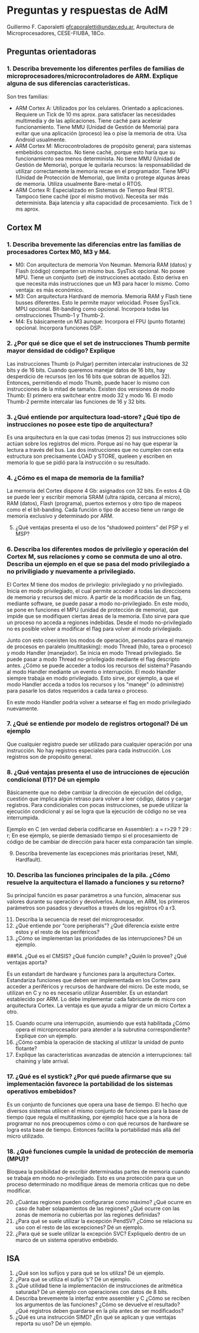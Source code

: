 # Preguntas y respuestas de AdM

Guillermo F. Caporaletti <gfcaporaletti@undav.edu.ar>, Arquitectura de Microprocesadores, CESE-FIUBA, 18Co.

## Preguntas orientadoras

### 1. Describa brevemente los diferentes perfiles de familias de microprocesadores/microcontroladores de ARM. Explique alguna de sus diferencias características.

Son tres familias:
- ARM Cortex A: Utilizados por los celulares. Orientado a aplicaciones. Requiere un Tick de 10 ms aprox. para satisfacer las necesidades multimedia y de las aplicaciones. Tiene caché para acelerar funcionamiento. Tiene MMU (Unidad de Gestión de Memoria) para evitar que una aplicación (proceso) lea o pise la memoria de otra. Usa Android usualmente. 
- ARM Cortex M: Microcontroladores de propósito general; para sistemas embebidos compactos. No tiene caché, porque esto haría que su funcionamiento sea menos determinista. No tiene MMU (Unidad de Gestión de Memoria), porque le quitaría recursos: la responsabilidad de utilizar correctamente la memoria recae en el programador. Tiene MPU (Unidad de Protección de Memoria), que limita o protege algunas áreas de memoria. Utiliza usualmente Bare-metal o RTOS. 
- ARM Cortex R: Especializado en Sistemas de Tiempo Real (RTS). Tampoco tiene caché (por el mismo motivo). Necesita ser más determinista. Baja latencia y alta capacidad de procesamiento. Tick de 1 ms aprox.

## Cortex M

### 1. Describa brevemente las diferencias entre las familias de procesadores Cortex M0, M3 y M4.

- M0: Con arquitectura de memoria Von Neuman. Memoria RAM (datos) y Flash (código) comparten un mismo bus. SysTick opcional. No posee MPU. Tiene un conjunto (set) de instrucciones acotado. Esto deriva en que necesita más instrucciones que un M3 para hacer lo mismo. Como ventaja: es más económico.  
- M3: Con arquitectura Hardvard de memoria. Memoria RAM y Flash tiene busses diferentes. Esto le permite mayor velocidad. Posee SysTick. MPU opcional. Bit-banding como opcional. Incorpora todas las omstrucciones Thumb-1 y Thumb-2. 
- M4: Es básicamente un M3 aunque: Incorpora el FPU (punto flotante) opcional. Incorpora funciones DSP.

### 2. ¿Por qué se dice que el set de instrucciones Thumb permite mayor densidad de código? Explique

Las instrucciones Thumb (o Pulgar) permiten intercalar instruciones de 32 bits y de 16 bits. Cuando queremos manejar datos de 16 bits, hay desperdicio de recursos (en los 16 bits que sobran de aquellos 32). Entonces, permitiendo el modo Thumb, puede hacer lo mismo con instrucciones de la mitad de tamaño. 
Existen dos versiones de modo Thumb: El primero era switchear entre modo 32 y modo 16. El modo Thumb-2 permite intercalar las funciones de 16 y 32 bits.

### 3. ¿Qué entiende por arquitectura load-store? ¿Qué tipo de instrucciones no posee este tipo de arquitectura?

Es una arquitectura en la que casi todas (menos 2) sus instrucciones sólo actúan sobre los registros del micro. Porque así no hay que esperar la lectura a través del bus. Las dos instrucciones que no cumplen con esta estructura son precisamente LOAD y STORE, queleen y escriben en memoria lo que se pidió para la instrucción o su resultado.

### 4. ¿Cómo es el mapa de memoria de la familia?

La memoria del Cortex dispone 4 Gb: asignados con 32 bits. En estos 4 Gb se puede leer y escribir memoria SRAM (ultra rápida, cercana al micro), RAM (datos), Flash (programa), puertos externos y otro tipo de mapeos como el el bit-banding. Cada función o tipo de acceso tiene un rango de memoria exclusivo y determinado por ARM.

5. ¿Qué ventajas presenta el uso de los “shadowed pointers” del PSP y el MSP?

### 6. Describa los diferentes modos de privilegio y operación del Cortex M, sus relaciones y como se conmuta de uno al otro. Describa un ejemplo en el que se pasa del modo privilegiado a no priviligiado y nuevamente a privilegiado.

El Cortex M tiene dos modos de privilegio: privilegiado y no privilegiado. Inicia en modo privilegiado, el cual permite acceder a todas las direccioens de memoria y recursos del micro. A partir de la modificación de un flag, mediante software, se puede pasar a modo no-privilegiado. En este modo, se pone en funciones el MPU (unidad de protección de memoria), que impide que se modifiquen ciertas áreas de la memoria. Esto sirve para que un proceso no acceda a regiones indebidas. Desde el modo no-privilegiado no es posible volver a modificar el flag para volver al modo privilegiado.

Junto con esto coexisten los modos de operación, pensados para el manejo de procesos en paralelo (multitasking): modo Thread (hilo, tarea o proceso) y modo Handler (manejador). Se inicia en modo Thread privilegiado. Se puede pasar a modo Thread no-privilegiado mediante el flag descripto antes. ¿Cómo se puede acceder a todos los recursos del sistema? Pasando al modo Handler mediante un evento o interrupción. El modo Handler siempre trabaja en modo privilegiado. Esto sirve, por ejemplo, a que el modo Handler acceda a todos los recursos y los "maneje" (o administre) para pasarle los datos requeridos a cada tarea o proceso. 

En este modo Handler podría volver a setearse el flag en modo privilegiado nuevamente.

### 7. ¿Qué se entiende por modelo de registros ortogonal? Dé un ejemplo

Que cualquier registro puede ser utilizado para cualquier operación por una instrucción. No hay registros especiales para cada instrucción. Los registros son de propósito general.

### 8. ¿Qué ventajas presenta el uso de intrucciones de ejecución condicional (IT)? Dé un ejemplo

Básicamente que no debe cambiar la dirección de ejecución del código, cuestión que implica algún retraso para volver a leer código, datos y cargar registros. Para condicionales con pocas instrucciones, se puede utilizar la ejecución condicional y así se logra que la ejecución de código no se vea interrumpida. 

Ejemplo en C (en verdad debería codificarse en Assembler): a = r>29 ? 29 : r; En ese ejemplo, se pierde demasiado tiempo si el procesamiento de código de be cambiar de dirección para hacer esta comparación tan simple.

9. Describa brevemente las excepciones más prioritarias (reset, NMI, Hardfault).

### 10. Describa las funciones principales de la pila. ¿Cómo resuelve la arquitectura el llamado a funciones y su retorno?

Su principal función es pasar parámetros a una función, almacenar sus valores durante su operación y devolverlos. Aunque, en ARM, los primeros parámetros son pasados y devueltos a través de los registros r0 a r3. 

11. Describa la secuencia de reset del microprocesador.
12. ¿Qué entiende por “core peripherals”? ¿Qué diferencia existe entre estos y el resto de los periféricos?
13. ¿Cómo se implementan las prioridades de las interrupciones? Dé un ejemplo.

###14. ¿Qué es el CMSIS? ¿Qué función cumple? ¿Quién lo provee? ¿Qué ventajas aporta?

Es un estandart de hardware y funciones para la arquitectura Cortex. Estandariza funciones que deben ser implementada en los Cortex para acceder a periféricos y recursos de hardware del micro. De este modo, se utilizan en C y no es necesario utilizar Assembler. Es un estandart establecido por ARM. Lo debe implementar cada fabricante de micro con arquitectura Cortex. La ventaja es que ayuda a migrar de un micro Cortex a otro. 

15. Cuando ocurre una interrupción, asumiendo que está habilitada ¿Cómo opera el microprocesador para atender a la subrutina correspondiente? Explique con un ejemplo.
17. ¿Cómo cambia la operación de stacking al utilizar la unidad de punto flotante?
16. Explique las características avanzadas de atención a interrupciones: tail chaining y late arrival.

### 17. ¿Qué es el systick? ¿Por qué puede afirmarse que su implementación favorece la portabilidad de los sistemas operativos embebidos?

Es un conjunto de funciones que opera una base de tiempo. El hecho que diversos sistemas utilicen el mismo conjunto de funciones para la base de tiempo (que regula el multitasking, por ejemplo) hace que a la hora de programar no nos preocupemos cómo o con qué recursos de hardware se logra esta base de tiempo. Entonces facilita la portabilidad más allá del micro utilizado.

### 18. ¿Qué funciones cumple la unidad de protección de memoria (MPU)?

Bloquea la posibilidad de escribir determinadas partes de memoria cuando se trabaja em modo no-privilegiado. Esto es una protección para que un proceso determinado no modifique áreas de memoria críticas que no debe modificar.

20. ¿Cuántas regiones pueden configurarse como máximo? ¿Qué ocurre en caso de haber solapamientos de las regiones? ¿Qué ocurre con las zonas de memoria no cubiertas por las regiones definidas?
20. ¿Para qué se suele utilizar la excepción PendSV? ¿Cómo se relaciona su uso con el resto de las excepciones? Dé un ejemplo.
21. ¿Para qué se suele utilizar la excepción SVC? Expliquelo dentro de un marco de un sistema operativo embebido.

## ISA

1. ¿Qué son los sufijos y para qué se los utiliza? Dé un ejemplo.
2. ¿Para qué se utiliza el sufijo ‘s’? Dé un ejemplo.
3. ¿Qué utilidad tiene la implementación de instrucciones de aritmética saturada? Dé un ejemplo con operaciones con datos de 8 bits.
4. Describa brevemente la interfaz entre assembler y C ¿Cómo se reciben los argumentos de las funciones? ¿Cómo se devuelve el resultado? ¿Qué registros deben guardarse en la
pila antes de ser modificados?
5. ¿Qué es una instrucción SIMD? ¿En qué se aplican y que ventajas reporta su uso? Dé un ejemplo.
